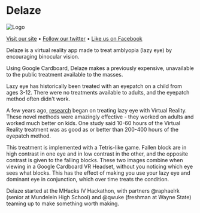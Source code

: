 Delaze
======

![Logo](http://delaze.me/img/about/DelazeLogo.png) 

[Visit our site](http://delaze.me "delaze.me") • 
[Follow our twitter](https://www.facebook.com/delazeme "@delazeMe") • 
[Like us on Facebook](https://www.facebook.com/delazeme "DeLaze page")


Delaze is a virtual reality app made to treat amblyopia (lazy eye) by encouraging binocular vision.

Using Google Cardboard, Delaze makes a previously expensive, unavailable to the public treatment available to the masses.

Lazy eye has historically been treated with an eyepatch on a child from ages 3-12. There were no treatments available to adults, and the eyepatch method often didn't work.

A few years ago, [research](http://mvr.mcgill.ca/Robert/clinicaltrial/clinicaltrial.html "clinical trial") began on treating lazy eye with Virtual Reality. These novel methods were amazingly effective - they worked on adults and worked much better on kids. One study said 10-60 hours of the Virtual Reality treatment was as good as or better than 200-400 hours of the eyepatch method.

This treatment is implemented with a Tetris-like game. Fallen block are in high contrast in one eye and in low contrast in the other, and the opposite contrast is given to the falling blocks. These two images combine when viewing in a Google Cardboard VR Headset, without you noticing which eye sees what blocks. This has the effect of making you use your lazy eye and dominant eye in conjunction, which over time treats the condition.

Delaze started at the MHacks IV Hackathon, with partners @raphaelrk (senior at Mundelein High School) and @qwuke (freshman at Wayne State) teaming up to make something worth making.
